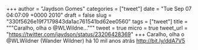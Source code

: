 
+++
author = "Jaydson Gomes"
categories = ["tweet"]
date = "Tue Sep 07 04:07:09 +0000 2010"
draft = false
slug = "330f5626e19f7179843da1ac761541bd62ee0560"
tags = ["tweet"]
title = """Caralho, olha o @WLWildne..."""
tweet = true
micro = true
tweet_url = "https://twitter.com/jaydson/status/23206428369"
+++
Caralho, olha o @WLWildner (Wander Wildner)  há 10 mil anos atrás http://bit.ly/ddA7V5
